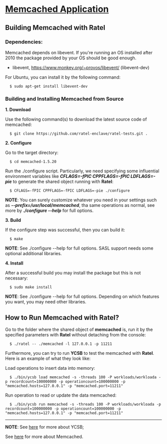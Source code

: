 [Memcached Application](https://www.memcached.org/)
=======================

Building Memcached with Ratel
-----------------------------
### Dependencies:

Memcached depends on libevent. If you're running an OS installed after 2010 the package provided by your OS should be good enough.

* libevent, https://www.monkey.org/~provos/libevent/ (libevent-dev)

For Ubuntu, you can install it by the following command:

  ```
    $ sudo apt-get install libevent-dev
  ```

### Building and Installing Memcached from Source
**1. Download**

Use the following command(s) to download the latest source code of memcached:
  ```
    $ git clone https://github.com/ratel-enclave/ratel-tests.git .
  ```

**2. Configure**

Go to the target directory:
  ```
    $ cd memcached-1.5.20
  ```
Run the ./configure script. Particularly, we need specifying some influential environment variables like ***CFLAGS=-fPIC CPPFLAGS=-fPIC LDFLAGS=-pie*** to generate the shared object running with **Ratel**:
  ```
    $ CFLAGS=-fPIC CPPFLAGS=-fPIC LDFLAGS=-pie ./configure
  ```
**NOTE**: You can surely customize whatever you need in your settings such as ***--prefix=/usr/local/memcached***, tha same operations as normal, see more by ***./configure --help*** for full options.

**3. Build**

If the configure step was successful, then you can build it:
  ```
    $ make
  ```
**NOTE**: See ./configure --help for full options. SASL support needs some optional additional libraries.

**4. Install**

After a successful build you may install the package but this is not necessary:
  ```
    $ sudo make install
  ```
**NOTE**: See ./configure --help for full options. Depending on which features you want, you may need other libraries.

How to Run Memcached with Ratel?
-----------------------------------
Go to the folder where the shared object of **memcached** is, run it by the specified parameters with **Ratel** without detaching from the console:
  ```
    $ ./ratel -- ./memcached -l 127.0.0.1 -p 11211
  ```
Furthermore, you can try to run **YCSB** to test the memcached with **Ratel**. Here is an example of what they look like:

  Load operations to insert data into memory:
  ```
    $ ./bin/ycsb load memcached -s -threads 100 -P workloads/workloada -p recordcount=100000000 -p operationcount=100000000 -p "memcached.hosts=127.0.0.1" -p "memcached.port=11211"
  ```
  Run operation to read or update the data memcached:
  ```
    $ ./bin/ycsb run memcached -s -threads 100 -P workloads/workloada -p recordcount=100000000 -p operationcount=100000000 -p "memcached.hosts=127.0.0.1" -p "memcached.port=11211"
  ```

-----------------------------------
**NOTE**: See [here](https://github.com/brianfrankcooper/YCSB) for more about YCSB;

See [here](https://memcached.org/) for more about Memcached.
